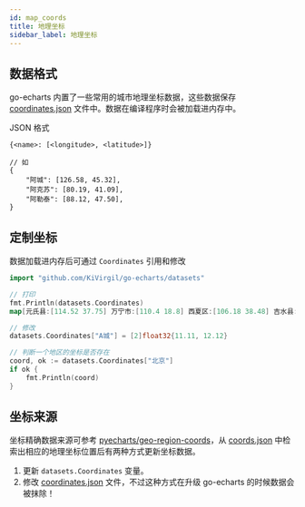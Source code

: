 ```yaml
---
id: map_coords
title: 地理坐标
sidebar_label: 地理坐标
---
```


## 数据格式

go-echarts 内置了一些常用的城市地理坐标数据，这些数据保存 [coordinates.json](https://github.com/KiVirgil/go-echarts/blob/master/datasets/coordinates.json) 文件中。数据在编译程序时会被加载进内存中。

JSON 格式
```
{<name>: [<longitude>, <latitude>]}

// 如
{
    "阿城": [126.58, 45.32],
    "阿克苏": [80.19, 41.09],
    "阿勒泰": [88.12, 47.50],
}
```

## 定制坐标

数据加载进内存后可通过 `Coordinates` 引用和修改

```go
import "github.com/KiVirgil/go-echarts/datasets"

// 打印
fmt.Println(datasets.Coordinates)
map[元氏县:[114.52 37.75] 万宁市:[110.4 18.8] 西夏区:[106.18 38.48] 吉水县:[115.13 27.22]...

// 修改
datasets.Coordinates["A城"] = [2]float32{11.11, 12.12}

// 判断一个地区的坐标是否存在
coord, ok := datasets.Coordinates["北京"]
if ok {
    fmt.Println(coord)
}
```

## 坐标来源

坐标精确数据来源可参考 [pyecharts/geo-region-coords](https://github.com/pyecharts/geo-region-coords)，从 [coords.json](https://github.com/pyecharts/geo-region-coords/blob/master/coords.json) 中检索出相应的地理坐标位置后有两种方式更新坐标数据。

1. 更新 `datasets.Coordinates` 变量。
2. 修改 [coordinates.json](https://github.com/KiVirgil/go-echarts/blob/master/datasets/coordinates.json) 文件，不过这种方式在升级 go-echarts 的时候数据会被抹除！
